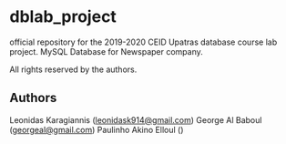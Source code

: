 # dblab_project
official repository for the 2019-2020 CEID Upatras database course lab project.
MySQL Database for Newspaper company.

All rights reserved by the authors.

Authors
----
Leonidas Karagiannis (leonidask914@gmail.com)
George Al Baboul (georgeal@gmail.com)
Paulinho Akino Elloul ()
